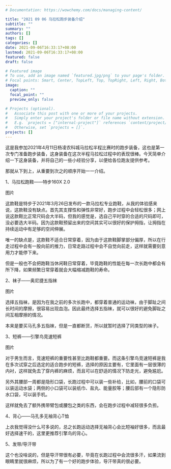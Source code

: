 ```yaml
---
# Documentation: https://wowchemy.com/docs/managing-content/

title: "2021 09 06 马拉松跑步装备介绍"
subtitle: ""
summary: ""
authors: []
tags: []
categories: []
date: 2021-09-06T16:33:17+08:00
lastmod: 2021-09-06T16:33:17+08:00
featured: false
draft: false

# Featured image
# To use, add an image named `featured.jpg/png` to your page's folder.
# Focal points: Smart, Center, TopLeft, Top, TopRight, Left, Right, BottomLeft, Bottom, BottomRight.
image:
  caption: ""
  focal_point: ""
  preview_only: false

# Projects (optional).
#   Associate this post with one or more of your projects.
#   Simply enter your project's folder or file name without extension.
#   E.g. `projects = ["internal-project"]` references `content/project/deep-learning/index.md`.
#   Otherwise, set `projects = []`.
projects: []
---
```

这是我参加2021年4月11日杨凌农科城马拉松半程比赛时的跑步装备，这也是第一次专门准备跑步装备，这身装备在这次半程马拉松过程中的表现很棒。今天简单介绍一下这身装备，并将自己的一些小经验分享，以便给各位跑友提供参考。

那就从下到上，从重要到次之的顺序开始一一介绍。



1、马拉松跑鞋——特步160X 2.0



图片

这款鞋是特步于2021年3月26日发布的一款马拉松专业跑鞋，从我的体验感来说，这款鞋没有缺点。首先其支撑性和弹性非常好，跑步过程中会轻松很多；网上说这款鞋比正常尺码会大半码，但我的感觉是，选自己平时穿的合适的尺码即可，没必要选大半码。因为这款鞋预留出来的空间其实可以很好的保护拇指，让拇指在持续运动中有足够的空间伸展。

唯一的缺点是，这款鞋不适合日常穿着，因为由于这款鞋脚掌部分偏厚，所以在行走过程中会有一股向前的推力，日常走路过程中会不自觉向前走，这样就需要刻意用力才能停下来。

但是一般也不会把跑鞋当休闲鞋日常穿着，毕竟跑鞋的性能在每一次长跑中都会有所下降，如果频繁日常穿着就会大幅缩减跑鞋的寿命。



2、袜子——奥尼捷五指袜

图片

选择五指袜，是因为在我之前的多次长跑中，都穿着普通的运动袜，由于脚趾之间长时间的摩擦，很容易出现血泡。因此最终选择五指袜，就可以很好的避免脚趾之间互相摩擦的情况。

本来是要买马孔多五指袜，但是一直都断货，所以就暂时选择了同类型的袜子。

3、短裤——引擎鸟竞速短裤

图片

对于男生而言，竞速短裤的重要性甚至比跑鞋都重要。而这条引擎鸟竞速短裤是我在多次试穿之后选定的适合跑步的短裤，选择的原因主要有，它里面有一层很薄的内衬，这样就免去了穿内裤的麻烦，而且可以在舒适的情况下防走光，避免尴尬。

另外其腰部一周都是隐形口袋，长跑过程中可以装一些补给，比如，腰前的口袋可以装运动水袋；两侧的小口袋可以装纸巾、盐丸、能量胶等；腰后部有一个隐形防水口袋，可以装手机。



这样就免去了额外携带臂包或腰包之类的东西，会在跑步过程中减轻很多负担。



4、背心——马孔多无袖背心T恤



上衣我觉得没什么可多说的，总之长跑运动选择无袖背心会比短袖好很多，而且最好选择速干的，这里更推荐引擎鸟的背心。



5、发带/导汗带



这个也没啥说的，但是导汗带很有必要，毕竟在长跑过程中会流很多汗，如果流到眼睛里就很麻烦，所以为了有一个好的跑步体验，导汗带真的很必要。

